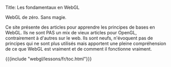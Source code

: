 Title: Les fondamentaux en WebGL

WebGL de zéro. Sans magie.

Ce site présente des articles pour apprendre les principes de bases en WebGL.
Ils ne sont PAS un mix de vieux articles pour OpenGL, contrairement à d'autres sur le web.
Ils sont neufs, n'évoquent pas de principes qui ne sont plus utilisés mais apportent une pleine
compréhension de ce que WebGL est vraiment et de comment il fonctionne vraiment.

{{{include "webgl/lessons/fr/toc.html"}}}


<!--

{{{table_of_contents}}}

-->



